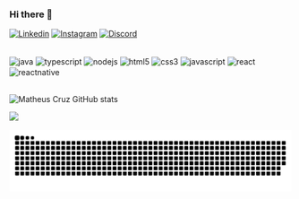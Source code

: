 ### Hi there 👋



[![Linkedin](https://img.shields.io/badge/LinkedIn-0077B5?style=for-the-badge&logo=linkedin&logoColor=white)](https://www.linkedin.com/in/https://www.linkedin.com/in/matheus-da-cruz-matos-501804205/)
[![Instagram](https://img.shields.io/badge/Instagram-E4405F?style=for-the-badge&logo=instagram&logoColor=white)](https://www.instagram.com/matheus94cruz/)
[![Discord](https://img.shields.io/badge/Discord-7289DA?style=for-the-badge&logo=discord&logoColor=white)](https://discord.com/channels/MatheusCruz#4730)

<div style="display: inline_block"><br/>
    <img align="center" alt="java" src="https://img.shields.io/badge/Java-ED8B00?style=for-the-badge&logo=java&logoColor=white" />
    <img align="center" alt="typescript" src="https://img.shields.io/badge/TypeScript-007ACC?style=for-the-badge&logo=typescript&logoColor=white" />
    <img align="center" alt="nodejs" src="https://img.shields.io/badge/Node.js-43853D?style=for-the-badge&logo=node.js&logoColor=white" />
    <img align="center" alt="html5" src="https://img.shields.io/badge/HTML5-E34F26?style=for-the-badge&logo=html5&logoColor=white" />
    <img align="center" alt="css3" src="https://img.shields.io/badge/CSS3-1572B6?style=for-the-badge&logo=css3&logoColor=white" />
    <img align="center" alt="javascript" src="https://img.shields.io/badge/JavaScript-323330?style=for-the-badge&logo=javascript&logoColor=F7DF1E" />
    <img align="center" alt="react" src="https://img.shields.io/badge/React-20232A?style=for-the-badge&logo=react&logoColor=61DAFB" />
    <img align="center" alt="reactnative" src="https://img.shields.io/badge/React_Native-20232A?style=for-the-badge&logo=react&logoColor=61DAFB" />
</div></br>

![Matheus Cruz GitHub stats](https://github-readme-stats.vercel.app/api?username=MatheusCodeCruz&show_icons=true&theme=tokyonight)

<div><img style="height: auto; width: 40%;" class="img" src="https://github-readme-stats.vercel.app/api/top-langs/?username=MatheusCodeCruz&theme=radical&langs_count=8&layout=compact&hide_border=true" /></div>



![snake gif](https://github.com/debysouza/debysouza/blob/output/github-contribution-grid-snake.svg)
